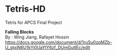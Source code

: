 # Tetris-HD
Tetris for APCS Final Project

**Falling Blocks**\
By : Wing Jiang, Rafayet Hossin\
https://docs.google.com/document/d/1ruSu0zpMZb-U_gtxiN6U1kYi0UaYIY6zf_DUmGutIEc/edit

